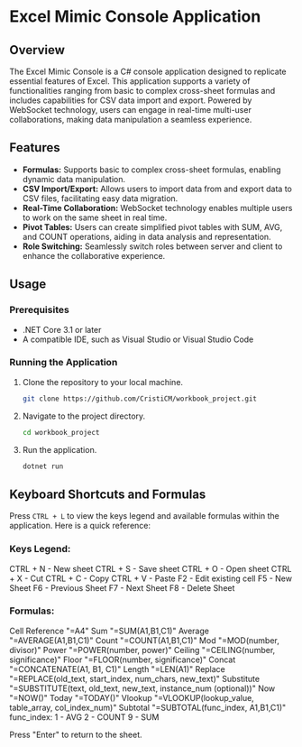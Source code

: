 # Excel Mimic Console Application

## Overview

The Excel Mimic Console is a C# console application designed to replicate essential features of Excel. This application supports a variety of functionalities ranging from basic to complex cross-sheet formulas and includes capabilities for CSV data import and export. Powered by WebSocket technology, users can engage in real-time multi-user collaborations, making data manipulation a seamless experience.

## Features

- **Formulas:** Supports basic to complex cross-sheet formulas, enabling dynamic data manipulation.
- **CSV Import/Export:** Allows users to import data from and export data to CSV files, facilitating easy data migration.
- **Real-Time Collaboration:** WebSocket technology enables multiple users to work on the same sheet in real time.
- **Pivot Tables:** Users can create simplified pivot tables with SUM, AVG, and COUNT operations, aiding in data analysis and representation.
- **Role Switching:** Seamlessly switch roles between server and client to enhance the collaborative experience.

## Usage

### Prerequisites

- .NET Core 3.1 or later
- A compatible IDE, such as Visual Studio or Visual Studio Code

### Running the Application

1. Clone the repository to your local machine.
   ```sh
   git clone https://github.com/CristiCM/workbook_project.git

2. Navigate to the project directory.
   ```sh
   cd workbook_project

3. Run the application.
   ```sh
   dotnet run

## Keyboard Shortcuts and Formulas

Press `CTRL + L` to view the keys legend and available formulas within the application. Here is a quick reference:

### Keys Legend:

CTRL + N - New sheet
CTRL + S - Save sheet
CTRL + O - Open sheet
CTRL + X - Cut
CTRL + C - Copy
CTRL + V - Paste
F2 - Edit existing cell
F5 - New Sheet
F6 - Previous Sheet
F7 - Next Sheet
F8 - Delete Sheet


### Formulas:

Cell Reference "=A4"
Sum "=SUM(A1,B1,C1)"
Average "=AVERAGE(A1,B1,C1)"
Count "=COUNT(A1,B1,C1)"
Mod "=MOD(number, divisor)"
Power "=POWER(number, power)"
Ceiling "=CEILING(number, significance)"
Floor "=FLOOR(number, significance)"
Concat "=CONCATENATE(A1, B1, C1)"
Length "=LEN(A1)"
Replace "=REPLACE(old_text, start_index, num_chars, new_text)"
Substitute "=SUBSTITUTE(text, old_text, new_text, instance_num (optional))"
Now "=NOW()"
Today "=TODAY()"
Vlookup "=VLOOKUP(lookup_value, table_array, col_index_num)"
Subtotal "=SUBTOTAL(func_index, A1,B1,C1)"
func_index:
1 - AVG
2 - COUNT
9 - SUM

Press "Enter" to return to the sheet.
